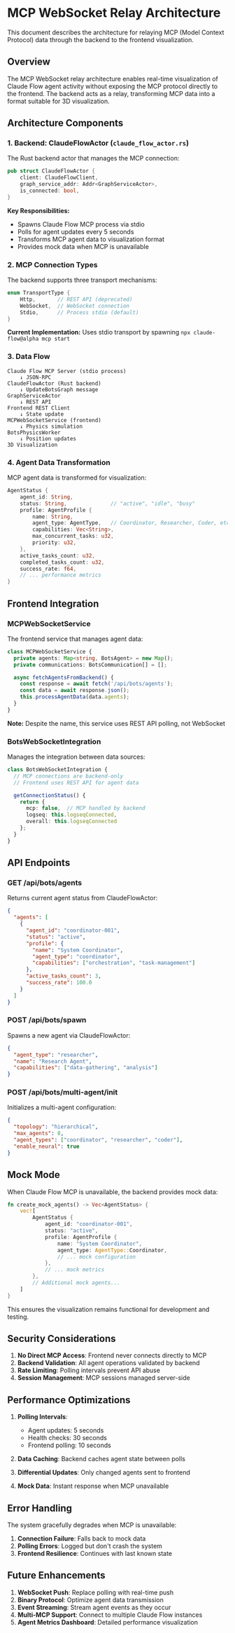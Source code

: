 # MCP WebSocket Relay Architecture

This document describes the architecture for relaying MCP (Model Context Protocol) data through the backend to the frontend visualization.

## Overview

The MCP WebSocket relay architecture enables real-time visualization of Claude Flow agent activity without exposing the MCP protocol directly to the frontend. The backend acts as a relay, transforming MCP data into a format suitable for 3D visualization.

## Architecture Components

### 1. Backend: ClaudeFlowActor (`claude_flow_actor.rs`)

The Rust backend actor that manages the MCP connection:

```rust
pub struct ClaudeFlowActor {
    client: ClaudeFlowClient,
    graph_service_addr: Addr<GraphServiceActor>,
    is_connected: bool,
}
```

**Key Responsibilities:**
- Spawns Claude Flow MCP process via stdio
- Polls for agent updates every 5 seconds
- Transforms MCP agent data to visualization format
- Provides mock data when MCP is unavailable

### 2. MCP Connection Types

The backend supports three transport mechanisms:

```rust
enum TransportType {
    Http,       // REST API (deprecated)
    WebSocket,  // WebSocket connection
    Stdio,      // Process stdio (default)
}
```

**Current Implementation:** Uses stdio transport by spawning `npx claude-flow@alpha mcp start`

### 3. Data Flow

```
Claude Flow MCP Server (stdio process)
    ↓ JSON-RPC
ClaudeFlowActor (Rust backend)
    ↓ UpdateBotsGraph message
GraphServiceActor
    ↓ REST API
Frontend REST Client
    ↓ State update
MCPWebSocketService (frontend)
    ↓ Physics simulation
BotsPhysicsWorker
    ↓ Position updates
3D Visualization
```

### 4. Agent Data Transformation

MCP agent data is transformed for visualization:

```rust
AgentStatus {
    agent_id: String,
    status: String,              // "active", "idle", "busy"
    profile: AgentProfile {
        name: String,
        agent_type: AgentType,   // Coordinator, Researcher, Coder, etc.
        capabilities: Vec<String>,
        max_concurrent_tasks: u32,
        priority: u32,
    },
    active_tasks_count: u32,
    completed_tasks_count: u32,
    success_rate: f64,
    // ... performance metrics
}
```

## Frontend Integration

### MCPWebSocketService

The frontend service that manages agent data:

```typescript
class MCPWebSocketService {
  private agents: Map<string, BotsAgent> = new Map();
  private communications: BotsCommunication[] = [];

  async fetchAgentsFromBackend() {
    const response = await fetch('/api/bots/agents');
    const data = await response.json();
    this.processAgentData(data.agents);
  }
}
```

**Note:** Despite the name, this service uses REST API polling, not WebSocket

### BotsWebSocketIntegration

Manages the integration between data sources:

```typescript
class BotsWebSocketIntegration {
  // MCP connections are backend-only
  // Frontend uses REST API for agent data

  getConnectionStatus() {
    return {
      mcp: false,  // MCP handled by backend
      logseq: this.logseqConnected,
      overall: this.logseqConnected
    };
  }
}
```

## API Endpoints

### GET /api/bots/agents
Returns current agent status from ClaudeFlowActor:

```json
{
  "agents": [
    {
      "agent_id": "coordinator-001",
      "status": "active",
      "profile": {
        "name": "System Coordinator",
        "agent_type": "coordinator",
        "capabilities": ["orchestration", "task-management"]
      },
      "active_tasks_count": 3,
      "success_rate": 100.0
    }
  ]
}
```

### POST /api/bots/spawn
Spawns a new agent via ClaudeFlowActor:

```json
{
  "agent_type": "researcher",
  "name": "Research Agent",
  "capabilities": ["data-gathering", "analysis"]
}
```

### POST /api/bots/multi-agent/init
Initializes a multi-agent configuration:

```json
{
  "topology": "hierarchical",
  "max_agents": 8,
  "agent_types": ["coordinator", "researcher", "coder"],
  "enable_neural": true
}
```

## Mock Mode

When Claude Flow MCP is unavailable, the backend provides mock data:

```rust
fn create_mock_agents() -> Vec<AgentStatus> {
    vec![
        AgentStatus {
            agent_id: "coordinator-001",
            status: "active",
            profile: AgentProfile {
                name: "System Coordinator",
                agent_type: AgentType::Coordinator,
                // ... mock configuration
            },
            // ... mock metrics
        },
        // Additional mock agents...
    ]
}
```

This ensures the visualization remains functional for development and testing.

## Security Considerations

1. **No Direct MCP Access**: Frontend never connects directly to MCP
2. **Backend Validation**: All agent operations validated by backend
3. **Rate Limiting**: Polling intervals prevent API abuse
4. **Session Management**: MCP sessions managed server-side

## Performance Optimizations

1. **Polling Intervals**:
   - Agent updates: 5 seconds
   - Health checks: 30 seconds
   - Frontend polling: 10 seconds

2. **Data Caching**: Backend caches agent state between polls

3. **Differential Updates**: Only changed agents sent to frontend

4. **Mock Data**: Instant response when MCP unavailable

## Error Handling

The system gracefully degrades when MCP is unavailable:

1. **Connection Failure**: Falls back to mock data
2. **Polling Errors**: Logged but don't crash the system
3. **Frontend Resilience**: Continues with last known state

## Future Enhancements

1. **WebSocket Push**: Replace polling with real-time push
2. **Binary Protocol**: Optimize agent data transmission
3. **Event Streaming**: Stream agent events as they occur
4. **Multi-MCP Support**: Connect to multiple Claude Flow instances
5. **Agent Metrics Dashboard**: Detailed performance visualization